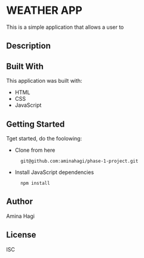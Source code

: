 # WEATHER APP
This is a simple application that allows a user to 

## Description




## Built With
This application was built with:

- HTML
- CSS
- JavaScript

## Getting Started
Tget started, do the foolowing:

- Clone from here

        git@github.com:aminahagi/phase-1-project.git

- Install JavaScript dependencies

        npm install


## Author
Amina Hagi

## License
ISC